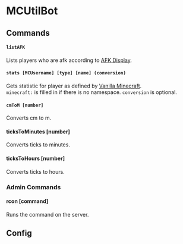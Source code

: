# MCUtilBot

## Commands

#### ``listAFK``
Lists players who are afk according to [AFK Display](https://vanillatweaks.net/picker/datapacks).

#### `stats [MCUsername] [type] [name] (conversion)`
Gets statistic for player as defined by [Vanilla Minecraft](https://minecraft.fandom.com/wiki/Statistics).<br/>
`minecraft:` is filled in if there is no namespace.
`conversion` is optional.

#### `cmToM [number]`
Converts cm to m.

#### ticksToMinutes \[number]
Converts ticks to minutes.

#### ticksToHours \[number]
Converts ticks to hours.

### Admin Commands

#### rcon \[command]
Runs the command on the server.

## Config
